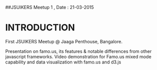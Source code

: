 ##JSUIKERS Meetup 1 , Date : 21-03-2015

# INTRODUCTION
First JSUIKERS Meetup @ Jaaga Penthouse, Bangalore. 

Presentation on famo.us, its features & notable differences from other javascript frameworks.
Video demonstration for Famo.us mixed mode capability and data visualization with famo.us and d3.js


